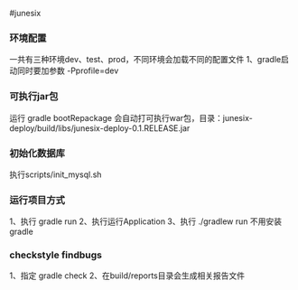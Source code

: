 #junesix

### 环境配置
一共有三种环境dev、test、prod，不同环境会加载不同的配置文件
1、gradle启动同时要加参数 -Pprofile=dev

### 可执行jar包
运行 gradle bootRepackage 会自动打可执行war包，目录：junesix-deploy/build/libs/junesix-deploy-0.1.RELEASE.jar

### 初始化数据库
执行scripts/init_mysql.sh

### 运行项目方式
1、执行 gradle run
2、执行运行Application
3、执行 ./gradlew run 不用安装gradle

### checkstyle findbugs
1、指定 gradle check 
2、在build/reports目录会生成相关报告文件
